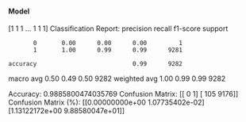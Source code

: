 #### Model
[1 1 1 ... 1 1 1]
Classification Report:
              precision    recall  f1-score   support

           0       0.00      0.00      0.00         1
           1       1.00      0.99      0.99      9281

    accuracy                           0.99      9282
   macro avg       0.50      0.49      0.50      9282
weighted avg       1.00      0.99      0.99      9282

Accuracy: 0.9885800474035769
Confusion Matrix:
[[   0    1]
 [ 105 9176]]
Confusion Matrix (%):
[[0.00000000e+00 1.07735402e-02]
 [1.13122172e+00 9.88580047e+01]]

